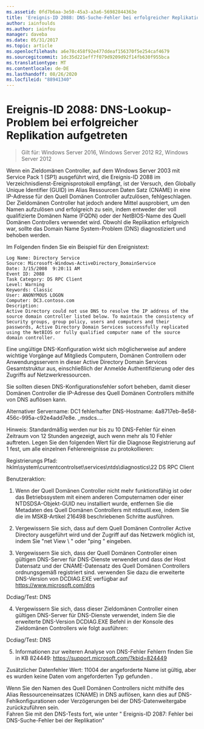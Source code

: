 ```yaml
---
ms.assetid: 0fd7b6aa-3e50-45a3-a3a6-56982844363e
title: 'Ereignis-ID 2088: DNS-Suche-Fehler bei erfolgreicher Replikation'
author: iainfoulds
ms.author: iainfou
manager: daveba
ms.date: 05/31/2017
ms.topic: article
ms.openlocfilehash: a6e78c458f92e477ddeaf156370f5e254caf4679
ms.sourcegitcommit: 1dc35d221eff7f079d9209d92f14fb630f955bca
ms.translationtype: MT
ms.contentlocale: de-DE
ms.lasthandoff: 08/26/2020
ms.locfileid: "88941340"
---
```

# <a name="event-id-2088-dns-lookup-failure-occurred-with-replication-success"></a>Ereignis-ID 2088: DNS-Lookup-Problem bei erfolgreicher Replikation aufgetreten

>Gilt für: Windows Server 2016, Windows Server 2012 R2, Windows Server 2012

Wenn ein Zieldomänen Controller, auf dem Windows Server 2003 mit Service Pack 1 (SP1) ausgeführt wird, die Ereignis-ID 2088 im Verzeichnisdienst-Ereignisprotokoll empfängt, ist der Versuch, den Globally Unique Identifier (GUID) im Alias Ressourcen Daten Satz (CNAME) in eine IP-Adresse für den Quell Domänen Controller aufzulösen, fehlgeschlagen. Der Zieldomänen Controller hat jedoch andere Mittel ausprobiert, um den Namen aufzulösen und erfolgreich zu sein, indem entweder der voll qualifizierte Domänen Name (FQDN) oder der NetBIOS-Name des Quell Domänen Controllers verwendet wird. Obwohl die Replikation erfolgreich war, sollte das Domain Name System-Problem (DNS) diagnostiziert und behoben werden.

Im Folgenden finden Sie ein Beispiel für den Ereignistext:

```
Log Name: Directory Service
Source: Microsoft-Windows-ActiveDirectory_DomainService
Date: 3/15/2008  9:20:11 AM
Event ID: 2088
Task Category: DS RPC Client
Level: Warning
Keywords: Classic
User: ANONYMOUS LOGON
Computer: DC3.contoso.com
Description:
Active Directory could not use DNS to resolve the IP address of the source domain controller listed below. To maintain the consistency of Security groups, group policy, users and computers and their passwords, Active Directory Domain Services successfully replicated using the NetBIOS or fully qualified computer name of the source domain controller.
```

Eine ungültige DNS-Konfiguration wirkt sich möglicherweise auf andere wichtige Vorgänge auf Mitglieds Computern, Domänen Controllern oder Anwendungsservern in dieser Active Directory Domain Services Gesamtstruktur aus, einschließlich der Anmelde Authentifizierung oder des Zugriffs auf Netzwerkressourcen.

Sie sollten diesen DNS-Konfigurationsfehler sofort beheben, damit dieser Domänen Controller die IP-Adresse des Quell Domänen Controllers mithilfe von DNS auflösen kann.

Alternativer Servername: DC1 fehlerhafter DNS-Hostname: 4a8717eb-8e58-456c-995a-c92e4add7e8e. _msdcs....

Hinweis: Standardmäßig werden nur bis zu 10 DNS-Fehler für einen Zeitraum von 12 Stunden angezeigt, auch wenn mehr als 10 Fehler auftreten.  Legen Sie den folgenden Wert für die Diagnose Registrierung auf 1 fest, um alle einzelnen Fehlerereignisse zu protokollieren:

Registrierungs Pfad: hklm\system\currentcontrolset\services\ntds\diagnostics\22 DS RPC Client

Benutzeraktion:

1) Wenn der Quell Domänen Controller nicht mehr funktionsfähig ist oder das Betriebssystem mit einem anderen Computernamen oder einer NTDSDSA-Objekt-GUID neu installiert wurde, entfernen Sie die Metadaten des Quell Domänen Controllers mit ntdsutil.exe, indem Sie die im MSKB-Artikel 216498 beschriebenen Schritte ausführen.

2) Vergewissern Sie sich, dass auf dem Quell Domänen Controller Active Directory ausgeführt wird und der Zugriff auf das Netzwerk möglich ist, indem Sie "net View \\ <source DC name> " oder "ping <source DC name> " eingeben.

3) Vergewissern Sie sich, dass der Quell Domänen Controller einen gültigen DNS-Server für DNS-Dienste verwendet und dass der Host Datensatz und der CNAME-Datensatz des Quell Domänen Controllers ordnungsgemäß registriert sind. verwenden Sie dazu die erweiterte DNS-Version von DCDIAG.EXE verfügbar auf <https://www.microsoft.com/dns>

Dcdiag/Test: DNS

4) Vergewissern Sie sich, dass dieser Zieldomänen Controller einen gültigen DNS-Server für DNS-Dienste verwendet, indem Sie die erweiterte DNS-Version DCDIAG.EXE Befehl in der Konsole des Zieldomänen Controllers wie folgt ausführen:

Dcdiag/Test: DNS

5) Informationen zur weiteren Analyse von DNS-Fehler Fehlern finden Sie in KB 824449: <https://support.microsoft.com/?kbid=824449>

Zusätzlicher Datenfehler Wert: 11004 der angeforderte Name ist gültig, aber es wurden keine Daten vom angeforderten Typ gefunden </code> . </introduction>
  <section>
    <title>Diagnosis</title>
    <content>
      <para>Wenn Sie den Namen des Quell Domänen Controllers nicht mithilfe des Alias Ressourceneinsatzes (CNAME) in DNS auflösen, kann dies auf DNS-Fehlkonfigurationen oder Verzögerungen bei der DNS-Datenweitergabe zurückzuführen sein.</para>
    </content>
  </section>
  <section>
    <title>Lösung</title>
    <content>
      <para>Fahren Sie mit den DNS-Tests fort, wie unter &quot; <link xlink:href="85b1d179-f53e-4f95-b0b8-5b1c096a8076">Ereignis-ID 2087: Fehler bei DNS-Suche-Fehler bei der Replikation</link>&quot;</para>
    </content>
  </section>
  <relatedTopics />
</developerConceptualDocument>
